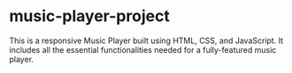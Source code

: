 # music-player-project
This is a responsive Music Player built using HTML, CSS, and JavaScript. It includes all the essential functionalities needed for a fully-featured music player.
